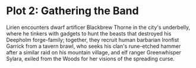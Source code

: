 # Plot 2: Gathering the Band

Lirien encounters dwarf artificer Blackbrew Thorne in the city's underbelly, where he tinkers with gadgets to hunt the beasts that destroyed his Deepholm forge-family; together, they recruit human barbarian Ironfist Garrick from a tavern brawl, who seeks his clan's rune-etched hammer after a similar raid on his mountain village, and elf ranger Greenwhisper Sylara, exiled from the Woods for her visions of the spreading curse.